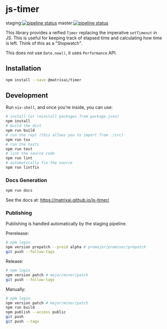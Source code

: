 # js-timer

staging:[![pipeline status](https://gitlab.com/MatrixAI/open-source/js-timer/badges/staging/pipeline.svg)](https://gitlab.com/MatrixAI/open-source/js-timer/commits/staging)
master:[![pipeline status](https://gitlab.com/MatrixAI/open-source/js-timer/badges/master/pipeline.svg)](https://gitlab.com/MatrixAI/open-source/js-timer/commits/master)

This library provides a reified `Timer` replacing the imperative `setTimeout` in JS. This is useful for keeping track of elapsed time and calculating how time is left. Think of this as a "Stopwatch".

This does not use `Date.now()`, it uses `Performance` API.

## Installation

```sh
npm install --save @matrixai/timer
```

## Development

Run `nix-shell`, and once you're inside, you can use:

```sh
# install (or reinstall packages from package.json)
npm install
# build the dist
npm run build
# run the repl (this allows you to import from ./src)
npm run tsx
# run the tests
npm run test
# lint the source code
npm run lint
# automatically fix the source
npm run lintfix
```

### Docs Generation

```sh
npm run docs
```

See the docs at: https://matrixai.github.io/js-timer/

### Publishing

Publishing is handled automatically by the staging pipeline.

Prerelease:

```sh
# npm login
npm version prepatch --preid alpha # premajor/preminor/prepatch
git push --follow-tags
```

Release:

```sh
# npm login
npm version patch # major/minor/patch
git push --follow-tags
```

Manually:

```sh
# npm login
npm version patch # major/minor/patch
npm run build
npm publish --access public
git push
git push --tags
```
